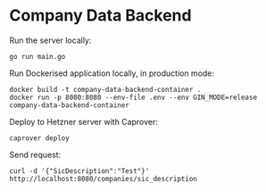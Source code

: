 # Company Data Backend

Run the server locally:

```
go run main.go
```

Run Dockerised application locally, in production mode:
```
docker build -t company-data-backend-container .
docker run -p 8080:8080 --env-file .env --env GIN_MODE=release company-data-backend-container
```

Deploy to Hetzner server with Caprover:
```
caprover deploy
```

Send request:
```
curl -d '{"SicDescription":"Test"}' http://localhost:8080/companies/sic_description
```